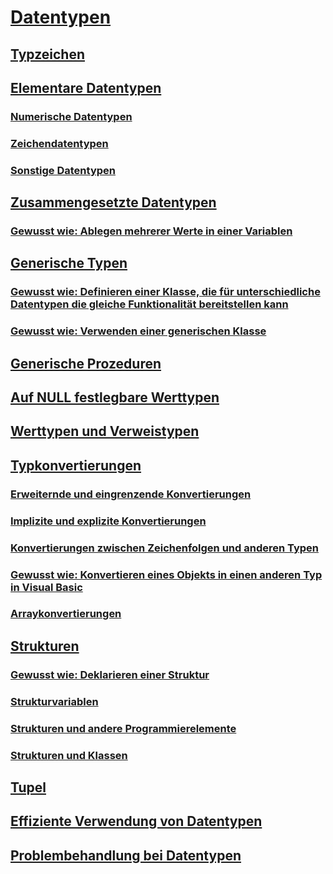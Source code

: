 # [Datentypen](index.md)
## [Typzeichen](type-characters.md)
## [Elementare Datentypen](elementary-data-types.md)
### [Numerische Datentypen](numeric-data-types.md)
### [Zeichendatentypen](character-data-types.md)
### [Sonstige Datentypen](miscellaneous-data-types.md)
## [Zusammengesetzte Datentypen](composite-data-types.md)
### [Gewusst wie: Ablegen mehrerer Werte in einer Variablen](how-to-hold-more-than-one-value-in-a-variable.md)
## [Generische Typen](generic-types.md)
### [Gewusst wie: Definieren einer Klasse, die für unterschiedliche Datentypen die gleiche Funktionalität bereitstellen kann](how-to-define-a-class-that-can-provide-identical-functionality.md)
### [Gewusst wie: Verwenden einer generischen Klasse](how-to-use-a-generic-class.md)
## [Generische Prozeduren](generic-procedures.md)
## [Auf NULL festlegbare Werttypen](nullable-value-types.md)
## [Werttypen und Verweistypen](value-types-and-reference-types.md)
## [Typkonvertierungen](type-conversions.md)
### [Erweiternde und eingrenzende Konvertierungen](widening-and-narrowing-conversions.md)
### [Implizite und explizite Konvertierungen](implicit-and-explicit-conversions.md)
### [Konvertierungen zwischen Zeichenfolgen und anderen Typen](conversions-between-strings-and-other-types.md)
### [Gewusst wie: Konvertieren eines Objekts in einen anderen Typ in Visual Basic](how-to-convert-an-object-to-another-type.md)
### [Arraykonvertierungen](array-conversions.md)
## [Strukturen](structures.md)
### [Gewusst wie: Deklarieren einer Struktur](how-to-declare-a-structure.md)
### [Strukturvariablen](structure-variables.md)
### [Strukturen und andere Programmierelemente](structures-and-other-programming-elements.md)
### [Strukturen und Klassen](structures-and-classes.md)
## [Tupel](tuples.md)
## [Effiziente Verwendung von Datentypen](efficient-use-of-data-types.md)
## [Problembehandlung bei Datentypen](troubleshooting-data-types.md)